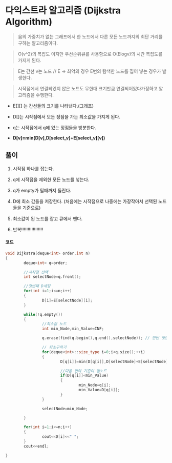 # 다익스트라 알고리즘 (Dijkstra Algorithm)

> 음의 가중치가 없는 그래프에서 한 노드에서 다른 모든 노드까지의 최단 거리를 구하는 알고리즘이다.

> O(v^2)의 복잡도 이지만 우선순위큐를 사용함으로 O(Elogv)의 시간 복잡도를 가지게 된다.

> E는 간선 v는 노드  // E => 최악의 경우 E번의 탐색한 노드를 집어 넣는 경우가 발생한다.

> 시작점에서 연결되있지 않은 노드도 무한대 크기만큼 연결되어있다가정하고 알고리즘을 수행한다.

* E[][] 는 간선들의 크기를 나타낸다.(그래프)

* D[]는 시작점에서 모든 정점을 가는 최소값을 가지게 된다.

* q는 시작점에서 q에 있는 정점들을 방분한다.

* **D[v]=min(D[v],D[select_v]+E[select_v][v])**

## 풀이

1. 시작점 하나를 잡는다.

2. q에 시작점을 제외한 모든 노드를 넣는다.

3. q가  empty가 될때까지 돌린다.

4. D에 최소 값들을 저장한다. (처음에는 시작점으로 나중에는 가장작아서 선택된 노드들을 기준으로)

5. 최소값이 된 노드를 잡고 큐에서 뺀다.

6. 반복!!!!!!!!!!!!!!!!!

#### 코드

```c++
void Dijkstra(deque<int> order,int n)
{
        deque<int> q=order;

        //시작점 선택
        int selectNode=q.front();

        //첫번째 D세팅
        for(int i=1;i<=n;i++)
        {
                D[i]=E[selectNode][i];
        }

        while(!q.empty())
        {
                //최소값 노드
                int min_Node,min_Value=INF;

                q.erase(find(q.begin(),q.end(),selectNode)); // 한번 썻던 노드는 다시 않함으로 삭제

                // 최소구하기
                for(deque<int>::size_type i=0;i<q.size();++i)
                {
                        D[q[i]]=min(D[q[i]],D[selectNode]+E[selectNode][q[i]]);

                        //다음 번의 기준이 될노드
                        if(D[q[i]]<min_Value)
                        {
                                min_Node=q[i];
                                min_Value=D[q[i]];
                        }
                }

                selectNode=min_Node;

        }

        for(int i=1;i<=n;i++)
        {
                cout<<D[i]<<" ";
        }
        cout<<endl;

}

```
